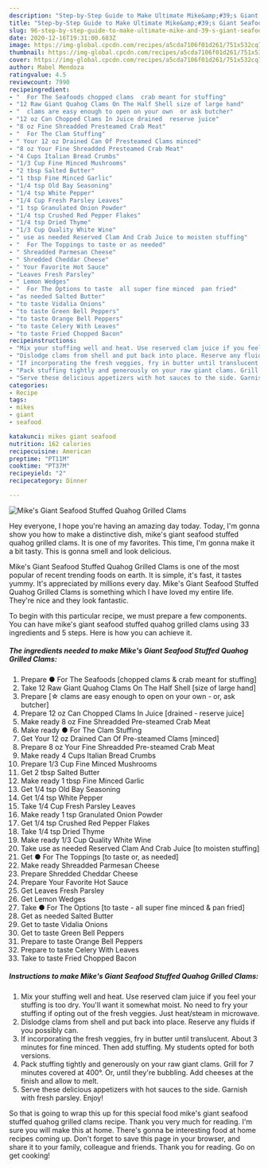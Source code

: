 ```yaml
---
description: "Step-by-Step Guide to Make Ultimate Mike&amp;#39;s Giant Seafood Stuffed Quahog Grilled Clams"
title: "Step-by-Step Guide to Make Ultimate Mike&amp;#39;s Giant Seafood Stuffed Quahog Grilled Clams"
slug: 96-step-by-step-guide-to-make-ultimate-mike-and-39-s-giant-seafood-stuffed-quahog-grilled-clams
date: 2020-12-16T19:31:00.683Z
image: https://img-global.cpcdn.com/recipes/a5cda7106f01d261/751x532cq70/mikes-giant-seafood-stuffed-quahog-grilled-clams-recipe-main-photo.jpg
thumbnail: https://img-global.cpcdn.com/recipes/a5cda7106f01d261/751x532cq70/mikes-giant-seafood-stuffed-quahog-grilled-clams-recipe-main-photo.jpg
cover: https://img-global.cpcdn.com/recipes/a5cda7106f01d261/751x532cq70/mikes-giant-seafood-stuffed-quahog-grilled-clams-recipe-main-photo.jpg
author: Mabel Mendoza
ratingvalue: 4.5
reviewcount: 7990
recipeingredient:
- "  For The Seafoods chopped clams  crab meant for stuffing"
- "12 Raw Giant Quahog Clams On The Half Shell size of large hand"
- "  clams are easy enough to open on your own  or ask butcher"
- "12 oz Can Chopped Clams In Juice drained  reserve juice"
- "8 oz Fine Shreadded Presteamed Crab Meat"
- "  For The Clam Stuffing"
- " Your 12 oz Drained Can Of Presteamed Clams minced"
- "8 oz Your Fine Shreadded Presteamed Crab Meat"
- "4 Cups Italian Bread Crumbs"
- "1/3 Cup Fine Minced Mushrooms"
- "2 tbsp Salted Butter"
- "1 tbsp Fine Minced Garlic"
- "1/4 tsp Old Bay Seasoning"
- "1/4 tsp White Pepper"
- "1/4 Cup Fresh Parsley Leaves"
- "1 tsp Granulated Onion Powder"
- "1/4 tsp Crushed Red Pepper Flakes"
- "1/4 tsp Dried Thyme"
- "1/3 Cup Quality White Wine"
- " use as needed Reserved Clam And Crab Juice to moisten stuffing"
- "  For The Toppings to taste or as needed"
- " Shreadded Parmesan Cheese"
- " Shredded Cheddar Cheese"
- " Your Favorite Hot Sauce"
- "Leaves Fresh Parsley"
- " Lemon Wedges"
- "  For The Options to taste  all super fine minced  pan fried"
- "as needed Salted Butter"
- "to taste Vidalia Onions"
- "to taste Green Bell Peppers"
- "to taste Orange Bell Peppers"
- "to taste Celery With Leaves"
- "to taste Fried Chopped Bacon"
recipeinstructions:
- "Mix your stuffing well and heat. Use reserved clam juice if you feel your stuffing is too dry. You&#39;ll want it somewhat moist. No need to fry your stuffing if opting out of the fresh veggies. Just heat/steam in microwave."
- "Dislodge clams from shell and put back into place. Reserve any fluids if you possibly can."
- "If incorporating the fresh veggies, fry in butter until translucent. About 3 minutes for fine minced. Then add stuffing. My students opted for both versions."
- "Pack stuffing tightly and generously on your raw giant clams. Grill for 7 minutes covered at 400°. Or, until they&#39;re bubbling. Add cheeses at the finish and allow to melt."
- "Serve these delicious appetizers with hot sauces to the side. Garnish with fresh parsley. Enjoy!"
categories:
- Recipe
tags:
- mikes
- giant
- seafood

katakunci: mikes giant seafood 
nutrition: 162 calories
recipecuisine: American
preptime: "PT11M"
cooktime: "PT37M"
recipeyield: "2"
recipecategory: Dinner

---
```



![Mike&#39;s Giant Seafood Stuffed Quahog Grilled Clams](https://img-global.cpcdn.com/recipes/a5cda7106f01d261/751x532cq70/mikes-giant-seafood-stuffed-quahog-grilled-clams-recipe-main-photo.jpg)

Hey everyone, I hope you're having an amazing day today. Today, I'm gonna show you how to make a distinctive dish, mike&#39;s giant seafood stuffed quahog grilled clams. It is one of my favorites. This time, I'm gonna make it a bit tasty. This is gonna smell and look delicious.

Mike&#39;s Giant Seafood Stuffed Quahog Grilled Clams is one of the most popular of recent trending foods on earth. It is simple, it's fast, it tastes yummy. It's appreciated by millions every day. Mike&#39;s Giant Seafood Stuffed Quahog Grilled Clams is something which I have loved my entire life. They're nice and they look fantastic.




To begin with this particular recipe, we must prepare a few components. You can have mike&#39;s giant seafood stuffed quahog grilled clams using 33 ingredients and 5 steps. Here is how you can achieve it.

<!--inarticleads1-->

##### The ingredients needed to make Mike&#39;s Giant Seafood Stuffed Quahog Grilled Clams:

1. Prepare  ● For The Seafoods [chopped clams &amp; crab meant for stuffing]
1. Take 12 Raw Giant Quahog Clams On The Half Shell [size of large hand]
1. Prepare  [☆ clams are easy enough to open on your own - or, ask butcher]
1. Prepare 12 oz Can Chopped Clams In Juice [drained - reserve juice]
1. Make ready 8 oz Fine Shreadded Pre-steamed Crab Meat
1. Make ready  ● For The Clam Stuffing
1. Get  Your 12 oz Drained Can Of Pre-steamed Clams [minced]
1. Prepare 8 oz Your Fine Shreadded Pre-steamed Crab Meat
1. Make ready 4 Cups Italian Bread Crumbs
1. Prepare 1/3 Cup Fine Minced Mushrooms
1. Get 2 tbsp Salted Butter
1. Make ready 1 tbsp Fine Minced Garlic
1. Get 1/4 tsp Old Bay Seasoning
1. Get 1/4 tsp White Pepper
1. Take 1/4 Cup Fresh Parsley Leaves
1. Make ready 1 tsp Granulated Onion Powder
1. Get 1/4 tsp Crushed Red Pepper Flakes
1. Take 1/4 tsp Dried Thyme
1. Make ready 1/3 Cup Quality White Wine
1. Take  use as needed Reserved Clam And Crab Juice [to moisten stuffing]
1. Get  ● For The Toppings [to taste or, as needed]
1. Make ready  Shreadded Parmesan Cheese
1. Prepare  Shredded Cheddar Cheese
1. Prepare  Your Favorite Hot Sauce
1. Get Leaves Fresh Parsley
1. Get  Lemon Wedges
1. Take  ● For The Options [to taste - all super fine minced &amp; pan fried]
1. Get as needed Salted Butter
1. Get to taste Vidalia Onions
1. Get to taste Green Bell Peppers
1. Prepare to taste Orange Bell Peppers
1. Prepare to taste Celery With Leaves
1. Take to taste Fried Chopped Bacon




<!--inarticleads2-->

##### Instructions to make Mike&#39;s Giant Seafood Stuffed Quahog Grilled Clams:

1. Mix your stuffing well and heat. Use reserved clam juice if you feel your stuffing is too dry. You&#39;ll want it somewhat moist. No need to fry your stuffing if opting out of the fresh veggies. Just heat/steam in microwave.
1. Dislodge clams from shell and put back into place. Reserve any fluids if you possibly can.
1. If incorporating the fresh veggies, fry in butter until translucent. About 3 minutes for fine minced. Then add stuffing. My students opted for both versions.
1. Pack stuffing tightly and generously on your raw giant clams. Grill for 7 minutes covered at 400°. Or, until they&#39;re bubbling. Add cheeses at the finish and allow to melt.
1. Serve these delicious appetizers with hot sauces to the side. Garnish with fresh parsley. Enjoy!




So that is going to wrap this up for this special food mike&#39;s giant seafood stuffed quahog grilled clams recipe. Thank you very much for reading. I'm sure you will make this at home. There's gonna be interesting food at home recipes coming up. Don't forget to save this page in your browser, and share it to your family, colleague and friends. Thank you for reading. Go on get cooking!
